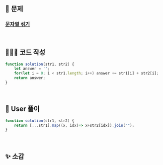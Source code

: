 ## 📄 문제 

### [문자열 섞기](https://school.programmers.co.kr/learn/courses/30/lessons/181942)

<br>

## 🧚🏻‍♀️ 코드 작성

```javascript
function solution(str1, str2) {
    let answer = '';
    for(let i = 0; i < str1.length; i++) answer += str1[i] + str2[i];
    return answer;
}
```

<br>

## 📝 User 풀이

```javascript
function solution(str1, str2) {
    return [...str1].map((x, idx)=> x+str2[idx]).join("");
}
```

<br>

## ✨ 소감